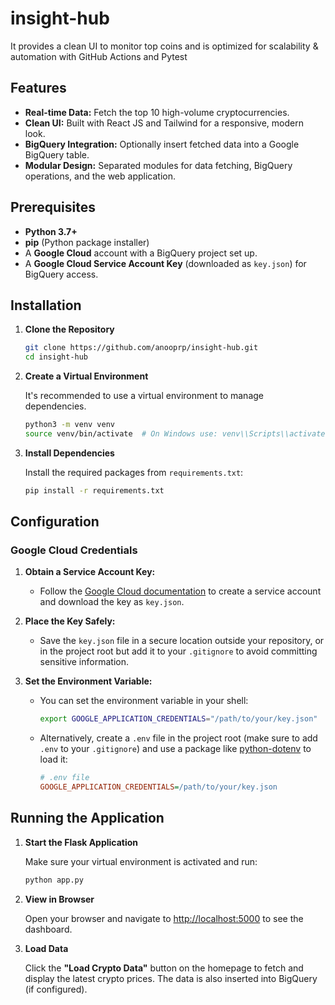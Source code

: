 # insight-hub
It provides a clean UI to monitor top coins and is optimized for scalability &amp; automation with GitHub Actions and Pytest

## Features

- **Real-time Data:** Fetch the top 10 high-volume cryptocurrencies.
- **Clean UI:** Built with React JS and Tailwind for a responsive, modern look.
- **BigQuery Integration:** Optionally insert fetched data into a Google BigQuery table.
- **Modular Design:** Separated modules for data fetching, BigQuery operations, and the web application.

## Prerequisites

- **Python 3.7+**
- **pip** (Python package installer)
- A **Google Cloud** account with a BigQuery project set up.
- A **Google Cloud Service Account Key** (downloaded as `key.json`) for BigQuery access.

## Installation

1. **Clone the Repository**
    ```bash
    git clone https://github.com/anooprp/insight-hub.git
    cd insight-hub
    ```

2. **Create a Virtual Environment**

    It's recommended to use a virtual environment to manage dependencies.
    ```bash
    python3 -m venv venv
    source venv/bin/activate  # On Windows use: venv\\Scripts\\activate
    ```

3. **Install Dependencies**

    Install the required packages from `requirements.txt`:
    ```bash
    pip install -r requirements.txt
    ```

## Configuration

### Google Cloud Credentials

1. **Obtain a Service Account Key:**
   - Follow the [Google Cloud documentation](https://cloud.google.com/docs/authentication/getting-started) to create a service account and download the key as `key.json`.

2. **Place the Key Safely:**
   - Save the `key.json` file in a secure location outside your repository, or in the project root but add it to your `.gitignore` to avoid committing sensitive information.

3. **Set the Environment Variable:**
   - You can set the environment variable in your shell:
     ```bash
     export GOOGLE_APPLICATION_CREDENTIALS="/path/to/your/key.json"
     ```
   - Alternatively, create a `.env` file in the project root (make sure to add `.env` to your `.gitignore`) and use a package like [python-dotenv](https://github.com/theskumar/python-dotenv) to load it:
     ```ini
     # .env file
     GOOGLE_APPLICATION_CREDENTIALS=/path/to/your/key.json
     ```

## Running the Application

1. **Start the Flask Application**

    Make sure your virtual environment is activated and run:
    ```bash
    python app.py
    ```

2. **View in Browser**

    Open your browser and navigate to [http://localhost:5000](http://localhost:5000) to see the dashboard.

3. **Load Data**

    Click the **"Load Crypto Data"** button on the homepage to fetch and display the latest crypto prices. The data is also inserted into BigQuery (if configured).

